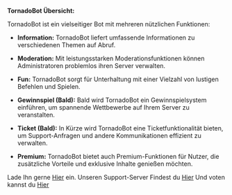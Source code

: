 **TornadoBot Übersicht:**

TornadoBot ist ein vielseitiger Bot mit mehreren nützlichen Funktionen:

- **Information:** TornadoBot liefert umfassende Informationen zu verschiedenen Themen auf Abruf.
  
- **Moderation:** Mit leistungsstarken Moderationsfunktionen können Administratoren problemlos ihren Server verwalten.

- **Fun:** TornadoBot sorgt für Unterhaltung mit einer Vielzahl von lustigen Befehlen und Spielen.

- **Gewinnspiel (Bald):** Bald wird TornadoBot ein Gewinnspielsystem einführen, um spannende Wettbewerbe auf Ihrem Server zu veranstalten.

- **Ticket (Bald):** In Kürze wird TornadoBot eine Ticketfunktionalität bieten, um Support-Anfragen und andere Kommunikationen effizient zu verwalten.

- **Premium:** TornadoBot bietet auch Premium-Funktionen für Nutzer, die zusätzliche Vorteile und exklusive Inhalte genießen möchten.

Lade Ihn gerne [Hier](https://discord.com/api/oauth2/authorize?client_id=1180515707486740531&permissions=543179664471&scope=bot+applications.commands) ein.
Unseren Support-Server Findest du [Hier](https://discord.gg/PDe67Bcpyt)
Und voten kannst du [Hier](https://top.gg/bot/1180515707486740531/vote)

